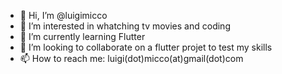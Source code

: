 - 👋 Hi, I’m @luigimicco
- 👀 I’m interested in whatching tv movies and coding
- 🌱 I’m currently learning Flutter
- 💞️ I’m looking to collaborate on a flutter projet to test my skills 
- 📫 How to reach me: luigi(dot)micco(at)gmail(dot)com

<!---
luigimicco/luigimicco is a ✨ special ✨ repository because its `README.md` (this file) appears on your GitHub profile.
You can click the Preview link to take a look at your changes.
--->
